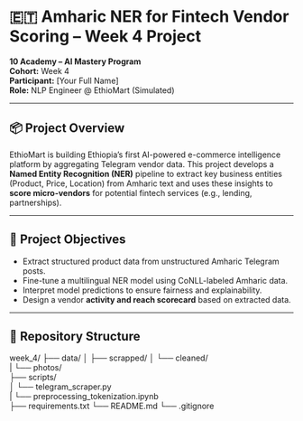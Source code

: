 # 🇪🇹 Amharic NER for Fintech Vendor Scoring – Week 4 Project

**10 Academy – AI Mastery Program**  
**Cohort:** Week 4  
**Participant:** [Your Full Name]  
**Role:** NLP Engineer @ EthioMart (Simulated)

---

## 📦 Project Overview

EthioMart is building Ethiopia’s first AI-powered e-commerce intelligence platform by aggregating Telegram vendor data. This project develops a **Named Entity Recognition (NER)** pipeline to extract key business entities (Product, Price, Location) from Amharic text and uses these insights to **score micro-vendors** for potential fintech services (e.g., lending, partnerships).

---

## 🎯 Project Objectives

- Extract structured product data from unstructured Amharic Telegram posts.
- Fine-tune a multilingual NER model using CoNLL-labeled Amharic data.
- Interpret model predictions to ensure fairness and explainability.
- Design a vendor **activity and reach scorecard** based on extracted data.

---

## 📁 Repository Structure

week_4/
├── data/
│ ├── scrapped/ 
│ └── cleaned/  
| └── photos/   
├── scripts/  
│ └── telegram_scraper.py  
| └── preprocessing_tokenization.ipynb   
├── requirements.txt
└── README.md
└── .gitignore